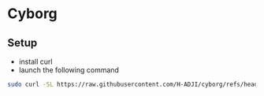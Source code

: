 # Cyborg

## Setup

- install curl
- launch the following command

```bash
sudo curl -SL https://raw.githubusercontent.com/H-ADJI/cyborg/refs/heads/master/setup.sh | sh
```
